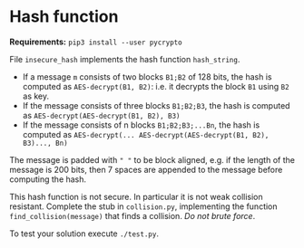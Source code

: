 # Hash function

**Requirements:** `pip3 install --user pycrypto`

File `insecure_hash` implements the hash function `hash_string`.

- If a message `m` consists of two blocks `B1;B2` of 128 bits, the hash is
  computed as `AES-decrypt(B1, B2)`: i.e. it decrypts the block `B1` using `B2`
  as key.
- If the message consists of three blocks `B1;B2;B3`, the hash is computed as
  `AES-decrypt(AES-decrypt(B1, B2), B3)`
- If the message consists of n blocks `B1;B2;B3;...Bn`, the hash is computed as
  `AES-decrypt(... AES-decrypt(AES-decrypt(B1, B2), B3)..., Bn)`

The message is padded with `" "` to be block aligned, e.g. if the length of the
message is 200 bits, then 7 spaces are appended to the message before
computing the hash.

This hash function is not secure. In particular it is not weak collision
resistant. Complete the stub in `collision.py`, implementing the function
`find_collision(message)` that finds a collision. *Do not brute force*.

To test your solution execute `./test.py`.

